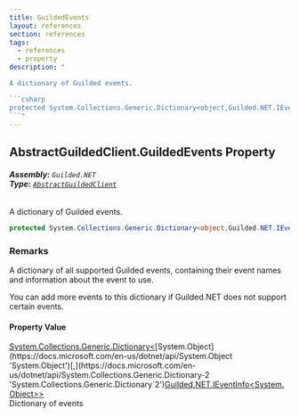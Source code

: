 ```yaml
---
title: GuildedEvents
layout: references
section: references
tags:
  - references
  - property
description: "

A dictionary of Guilded events.

```csharp
protected System.Collections.Generic.Dictionary<object,Guilded.NET.IEventInfo<object>> GuildedEvents { get; set; }
```"
---
```


## AbstractGuildedClient.GuildedEvents Property
###### **Assembly:** `Guilded.NET`<br/>**Type:** [`AbstractGuildedClient`](AbstractGuildedClient 'Guilded.NET.AbstractGuildedClient')

A dictionary of Guilded events.

```csharp
protected System.Collections.Generic.Dictionary<object,Guilded.NET.IEventInfo<object>> GuildedEvents { get; set; }
```

### Remarks
  
A dictionary of all supported Guilded events, containing their event names and information about the event to use.  
  
You can add more events to this dictionary if Guilded.NET does not support certain events.

#### Property Value
[System.Collections.Generic.Dictionary&lt;](https://docs.microsoft.com/en-us/dotnet/api/System.Collections.Generic.Dictionary-2 'System.Collections.Generic.Dictionary`2')[System.Object](https://docs.microsoft.com/en-us/dotnet/api/System.Object 'System.Object')[,](https://docs.microsoft.com/en-us/dotnet/api/System.Collections.Generic.Dictionary-2 'System.Collections.Generic.Dictionary`2')[Guilded.NET.IEventInfo&lt;](IEventInfo_T_ 'Guilded.NET.IEventInfo<T>')[System.Object](https://docs.microsoft.com/en-us/dotnet/api/System.Object 'System.Object')[&gt;](IEventInfo_T_ 'Guilded.NET.IEventInfo<T>')[&gt;](https://docs.microsoft.com/en-us/dotnet/api/System.Collections.Generic.Dictionary-2 'System.Collections.Generic.Dictionary`2')  
Dictionary of events